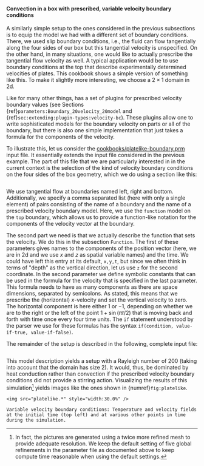 #### Convection in a box with prescribed, variable velocity boundary conditions

A similarly simple setup to the ones considered in the previous subsections is
to equip the model we had with a different set of boundary conditions. There,
we used slip boundary conditions, i.e., the fluid can flow tangentially along
the four sides of our box but this tangential velocity is unspecified. On the
other hand, in many situations, one would like to actually prescribe the
tangential flow velocity as well. A typical application would be to use
boundary conditions at the top that describe experimentally determined
velocities of plates. This cookbook shows a simple version of something like
this. To make it slightly more interesting, we choose a $2\times 1$ domain in
2d.

Like for many other things, has a set of plugins for prescribed velocity
boundary values (see
Sections {ref}`parameters:Boundary_20velocity_20model` and
{ref}`sec:extending:plugin-types:velocity-bc`). These plugins allow one
to write sophisticated models for the boundary velocity on parts or all of the
boundary, but there is also one simple implementation that just takes a
formula for the components of the velocity.

To illustrate this, let us consider the
[cookbooks/platelike-boundary.prm](https://github.com/geodynamics/aspect/blob/main/cookbooks/platelike-boundary/platelike-boundary.prm) input file. It
essentially extends the input file considered in the previous example. The
part of this file that we are particularly interested in in the current
context is the selection of the kind of velocity boundary conditions on the
four sides of the box geometry, which we do using a section like this:

``` {literalinclude} boundary.part.prm
```

We use tangential flow at boundaries named left, right and bottom.
Additionally, we specify a comma separated list (here with only a single
element) of pairs consisting of the name of a boundary and the name of a
prescribed velocity boundary model. Here, we use the `function` model on the
`top` boundary, which allows us to provide a function-like notation for the
components of the velocity vector at the boundary.

The second part we need is that we actually describe the function that sets
the velocity. We do this in the subsection `Function`. The first of these
parameters gives names to the components of the position vector (here, we are
in 2d and we use $x$ and $z$ as spatial variable names) and the time. We could
have left this entry at its default, `x,y,t`, but since we often think in
terms of "depth" as the vertical direction, let us use `z` for the
second coordinate. In the second parameter we define symbolic constants that
can be used in the formula for the velocity that is specified in the last
parameter. This formula needs to have as many components as there are space
dimensions, separated by semicolons. As stated, this means that we prescribe
the (horizontal) $x$-velocity and set the vertical velocity to zero. The
horizontal component is here either $1$ or $-1$, depending on whether we are
to the right or the left of the point $1+\sin(\pi t/2)$ that is moving back
and forth with time once every four time units. The `if` statement understood
by the parser we use for these formulas has the syntax
`if(condition, value-if-true, value-if-false)`.

The remainder of the setup is described in the following, complete input file:

``` {literalinclude} platelike.prm
```

This model description yields a setup with a Rayleigh number of 200 (taking
into account that the domain has size 2). It would, thus, be dominated by heat
conduction rather than convection if the prescribed velocity boundary
conditions did not provide a stirring action. Visualizing the results of this
simulation[^footnote1] yields images like the ones shown in {numref}`fig:platelike`.

```{figure-md} fig:platelike
<img src="platelike.*" style="width:30.0%" />

Variable velocity boundary conditions: Temperature and velocity fields at the initial time (top left) and at various other points in time during the simulation.
```

[^footnote1]: In fact, the pictures are generated using a twice more refined mesh to
provide adequate resolution. We keep the default setting of five global
refinements in the parameter file as documented above to keep compute time
reasonable when using the default settings.
